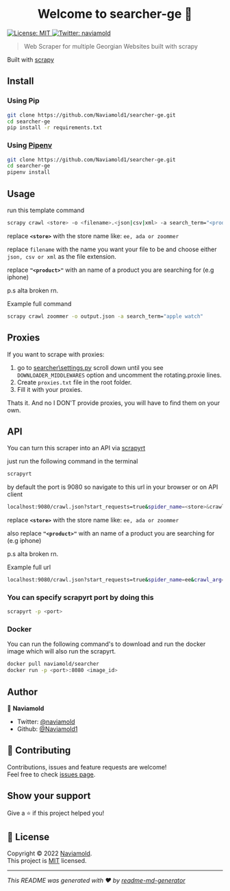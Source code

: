 <!-- markdownlint-disable MD033 -->
<h1 align="center">Welcome to searcher-ge 👋</h1>
<p>
  <a href="https://opensource.org/licenses/MIT" target="_blank">
    <img alt="License: MIT" src="https://img.shields.io/badge/License-MIT-yellow.svg" />
  </a>
  <a href="https://twitter.com/naviamold" target="_blank">
    <img alt="Twitter: naviamold" src="https://img.shields.io/twitter/follow/naviamold.svg?style=social" />
  </a>
</p>

> Web Scraper for multiple Georgian Websites built with scrapy

Built with [scrapy](https://scrapy.org/)

## Install

### Using Pip

```bash
git clone https://github.com/Naviamold1/searcher-ge.git
cd searcher-ge
pip install -r requirements.txt
```

### Using [Pipenv](https://pipenv.pypa.io/en/latest/)

```bash
git clone https://github.com/Naviamold1/searcher-ge.git
cd searcher-ge
pipenv install
```

## Usage

run this template command

```sh
scrapy crawl <store> -o <filename>.<json|csv|xml> -a search_term="<product>"
```

replace **`<store>`** with the store name like: `ee, ada or zoommer`

replace `filename` with the name you want your file to be and choose either `json, csv or xml` as the file extension.

replace **`"<product>"`** with an name of a product you are searching for (e.g iphone)

p.s alta broken rn.

Example full command

```sh
scrapy crawl zoommer -o output.json -a search_term="apple watch"
```

## Proxies

If you want to scrape with proxies:

1. go to [searcher\settings.py](https://github.com/Naviamold1/searcher/blob/d43be643de89297f834276af9ce3482138ff3735/searcher/settings.py) scroll down until you see `DOWNLOADER_MIDDLEWARES` option and uncomment the rotating.proxie lines.
2. Create `proxies.txt` file in the root folder.
3. Fill it with your proxies.

Thats it.
And no I DON'T provide proxies, you will have to find them on your own.

## API

You can turn this scraper into an API via [scrapyrt](https://github.com/scrapinghub/scrapyrt)

just run the following command in the terminal

```sh
scrapyrt
```

by default the port is 9080 so navigate to this url in your browser or on API client

```sh
localhost:9080/crawl.json?start_requests=true&spider_name=<store>&crawl_arg={"search_term":"<product>"}
```

replace **`<store>`** with the store name like: `ee, ada or zoommer`

also replace **`"<product>"`** with an name of a product you are searching for (e.g iphone)

p.s alta broken rn.

Example full url

```sh
localhost:9080/crawl.json?start_requests=true&spider_name=ee&crawl_arg={"search_term":"iphone"
```

### You can specify scrapyrt port by doing this

```sh
scrapyrt -p <port>
```

### Docker

You can run the following command's to download and run the docker image which will also run the scrapyrt.

```sh
docker pull naviamold/searcher
docker run -p <port>:8080 <image_id>
```

## Author

👤 **Naviamold**

- Twitter: [@naviamold](https://twitter.com/naviamold)
- Github: [@Naviamold1](https://github.com/Naviamold1)

## 🤝 Contributing

Contributions, issues and feature requests are welcome!<br />Feel free to check [issues page](https://github.com/Naviamold1/searcher-ge/issues).

## Show your support

Give a ⭐️ if this project helped you!

## 📝 License

Copyright © 2022 [Naviamold](https://github.com/Naviamold1).<br />
This project is [MIT](https://opensource.org/licenses/MIT) licensed.

---

_This README was generated with ❤️ by [readme-md-generator](https://github.com/kefranabg/readme-md-generator)_
